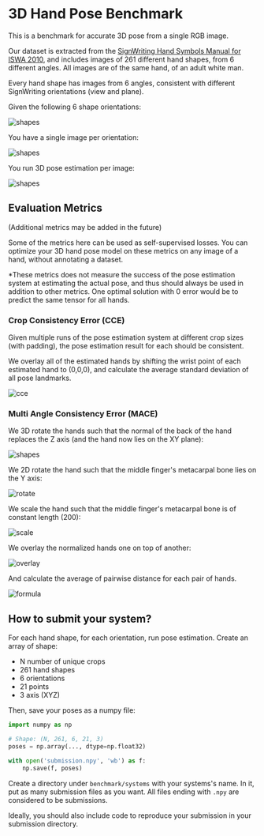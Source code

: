 # 3D Hand Pose Benchmark

This is a benchmark for accurate 3D pose from a single RGB image.

Our dataset is extracted from the [SignWriting Hand Symbols Manual for ISWA 2010](https://www.signwriting.org/archive/docs10/sw0935_SignWriting_Hand_Symbols_ISWA2010_Sutton_Frost_2014.pdf),
and includes images of 261 different hand shapes, from 6 different angles.
All images are of the same hand, of an adult white man.


Every hand shape has images from 6 angles, consistent with different SignWriting orientations (view and plane).

Given the following 6 shape orientations:

![shapes](assets/orientations.png)

You have a single image per orientation:

![shapes](assets/hands.png)

You run 3D pose estimation per image:

![shapes](assets/poses.png)



## Evaluation Metrics

(Additional metrics may be added in the future)

Some of the metrics here can be used as self-supervised losses.
You can optimize your 3D hand pose model on these metrics on any image of a hand, without annotating a dataset.

*These metrics does not measure the success of the pose estimation system at estimating the actual pose,
and thus should always be used in addition to other metrics.
One optimal solution with 0 error would be to predict the same tensor for all hands.


### Crop Consistency Error (CCE)

Given multiple runs of the pose estimation system at different crop sizes (with padding), 
the pose estimation result for each should be consistent.

We overlay all of the estimated hands by shifting the wrist point of each estimated hand to (0,0,0),
and calculate the average standard deviation of all pose landmarks.

![cce](assets/crop_consistency_error.gif)


### Multi Angle Consistency Error (MACE)

We 3D rotate the hands such that the normal of the back of the hand replaces the Z axis (and the hand now lies on the XY plane):

![shapes](assets/poses_normal.png)

We 2D rotate the hand such that the middle finger's metacarpal bone lies on the Y axis:

![rotate](assets/poses_rotate.png)

We scale the hand such that the middle finger's metacarpal bone is of constant length (200):

![scale](assets/poses_scale.png)

We overlay the normalized hands one on top of another:

![overlay](assets/poses_overlay.png)

And calculate the average of pairwise distance for each pair of hands.

![formula](https://latex.codecogs.com/svg.latex?\frac{1}{H^2}\sum_{h_1}^H{\sum_{h_2}^H{}}%20\lVert{h_1}-{h_2}\rVert_2)




## How to submit your system?

For each hand shape, for each orientation, run pose estimation.
Create an array of shape:
- N number of unique crops
- 261 hand shapes
- 6 orientations
- 21 points
- 3 axis (XYZ)

Then, save your poses as a numpy file:
```python
import numpy as np

# Shape: (N, 261, 6, 21, 3)
poses = np.array(..., dtype=np.float32) 

with open('submission.npy', 'wb') as f:
    np.save(f, poses)
```

Create a directory under `benchmark/systems` with your systems's name.
In it, put as many submission files as you want. All files ending with `.npy` are considered to be submissions.

Ideally, you should also include code to reproduce your submission in your submission directory.


